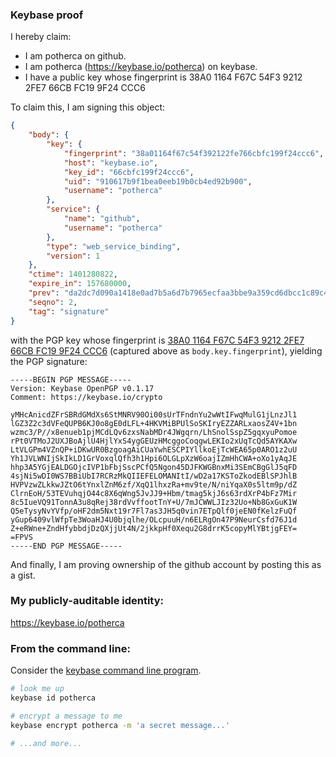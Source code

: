 ### Keybase proof

I hereby claim:

  * I am potherca on github.
  * I am potherca (https://keybase.io/potherca) on keybase.
  * I have a public key whose fingerprint is 38A0 1164 F67C 54F3 9212  2FE7 66CB FC19 9F24 CCC6

To claim this, I am signing this object:

```json
{
    "body": {
        "key": {
            "fingerprint": "38a01164f67c54f392122fe766cbfc199f24ccc6",
            "host": "keybase.io",
            "key_id": "66cbfc199f24ccc6",
            "uid": "910617b9f1bea0eeb19b0cb4ed92b900",
            "username": "potherca"
        },
        "service": {
            "name": "github",
            "username": "potherca"
        },
        "type": "web_service_binding",
        "version": 1
    },
    "ctime": 1401280822,
    "expire_in": 157680000,
    "prev": "da2dc7d090a1418e0ad7b5a6d7b7965ecfaa3bbe9a359cd6dbcc1c89c425104c",
    "seqno": 2,
    "tag": "signature"
}
```

with the PGP key whose fingerprint is
[38A0 1164 F67C 54F3 9212  2FE7 66CB FC19 9F24 CCC6](https://keybase.io/potherca)
(captured above as `body.key.fingerprint`), yielding the PGP signature:

```
-----BEGIN PGP MESSAGE-----
Version: Keybase OpenPGP v0.1.17
Comment: https://keybase.io/crypto

yMHcAnicdZFrSBRdGMdXs6StMNRV90Oi00sUrTFndnYu2wWtIFwqMulG1jLnzJl1
lGZ3Z2c3dVFeQUPB6KJ0o8gE0dLFL+4HKVMiBPUlSoSKIryEZZARLxaosZ4V+1bn
wzmc3/P//x8enueb1pjMCdLQv6zxsNabMDr4JWgqrn/LhSnolSspZ5gqxyuPomoe
rPt0VTMoJ2UXJBoAjlU4HjlYxS4ygGEUzHMcggoCoqgwLEKIo2xUqTcQd5AYKAXw
LtVLGPm4VZnQP+iDKwUR0BzgoagAiCUaYwhESCPIYllkoEjTcWEA65p0ARO1z2uU
Yh1JVLWNIjSkIkLD1GrVoxqlQfh3h1Hpi6OLGLpXzW6oajIZmHhCWA+oXo1yAqJE
hhp3A5YGjEALDGOjcIVP1bFbjSscPCfQ5Ngon45DJFKWGBnxMi3SEmCBgGlJ5qFD
4sjNi5wDI0WS7BBiUbI7RCRzMkQIIEFELOMANItI/wD2a17KSToZkodEBlSPJhlB
HVPVzwZLkkwJZtO6tYnxlZnM6zf/XqQ1lhxzRa+mv9te/N/niYqaX0s5ltm9p/dZ
ClrnEoH/53TEVuhqjO44c8X6qWng5JvJJ9+Hbm/tmag5kjJ6s63rdXrP4bFz7Mir
8c5IueVQ91TonnA3u8qRej38rdVvffootTnY+U/7mJCWWLJIz32Uo+Nb8GxGuK1W
Q5eTysyNvYVfp/oHF2dm5Nxt19r7Fl7as3JH5q0vin7ETpQlf0jeEN0fKelzFuQf
yGup6409vlWfpTe3WoaHJ4U0bjqlhe/OLcpuuH/n6ELRgOn47P9NeurCsfd76J1d
Z+eRWne+ZndHfybbdjDzQXjjUt4N/2jkkpHf0Xequ2G8drrK5copyMlYBtjgFEY=
=FPVS
-----END PGP MESSAGE-----

```

And finally, I am proving ownership of the github account by posting this as a gist.

### My publicly-auditable identity:

https://keybase.io/potherca

### From the command line:

Consider the [keybase command line program](https://keybase.io/docs/command_line).

```bash
# look me up
keybase id potherca

# encrypt a message to me
keybase encrypt potherca -m 'a secret message...'

# ...and more...
```
